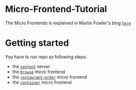 # Micro-Frontend-Tutorial

The Micro Frontends is explained in Martin Fowler's blog [`here`](https://martinfowler.com/articles/micro-frontends.html)

# Getting started

You have to run repo as following steps:

- the [`content`](https://github.com/shinagawa-haruko/Micro-Frontend-Tutorial/content) server
- the [`browse`](https://github.com/shinagawa-haruko/Micro-Frontend-Tutorial/browse/) micro frontend
- the [`restaurant-order`](https://github.com/shinagawa-haruko/Micro-Frontend-Tutorial/restaurant-order) micro frontend
- the [`container`](https://github.com/shinagawa-haruko/Micro-Frontend-Tutorial/restaurant-order) micro frontend
